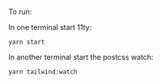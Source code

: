To run:

In one terminal start 11ty:

```
yarn start
```

In another terminal start the postcss watch:

```
yarn tailwind:watch
```

